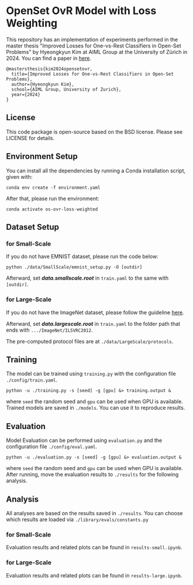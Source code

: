 # OpenSet OvR Model with Loss Weighting

This repository has an implementation of experiments performed in the master thesis "Improved Losses for One-vs-Rest Classifiers in Open-Set Problems" by Hyeongkyun Kim at AIML Group at the University of Zürich in 2024. You can find a paper in [here]().

``` 
@mastersthesis{kim2024opensetovr,
  title={Improved Losses for One-vs-Rest Classifiers in Open-Set Problems},
  author={Hyeongkyun Kim},
  school={AIML Group, University of Zurich},
  year={2024}
}
 ```

## License
This code package is open-source based on the BSD license. Please see LICENSE for details.

## Environment Setup
You can install all the dependencies by running a Conda installation script, given with:

```
conda env create -f environment.yaml
```

After that, please run the environment:

```
conda activate os-ovr-loss-weighted
```

## Dataset Setup

### for Small-Scale
If you do not have EMNIST dataset, please run the code below:
```
python ./data/SmallScale/emnist_setup.py -O [outdir]
```
Afterward, set ***data.smallscale.root*** in ```train.yaml``` to the same with ```[outdir]```.

### for Large-Scale
If you do not have the ImageNet dataset, please follow the guideline [here](https://github.com/AIML-IfI/openset-imagenet/tree/main?tab=readme-ov-file#data).

Afterward, set ***data.largescale.root*** in ```train.yaml``` to the folder path that ends with ```.../ImageNet/ILSVRC2012```.

The pre-computed protocol files are at ```./data/LargeScale/protocols```. 

## Training

The model can be trained using ```training.py``` with the configuration file ``` ./config/train.yaml ```.

```
python -u ./training.py -s [seed] -g [gpu] &> training.output &
```
where  ```seed``` the random seed and ```gpu``` can be used when GPU is available. Trained models are saved in ``` ./models ```. You can use it to reproduce results.

## Evaluation

Model Evaluation can be performed using ```evaluation.py``` and the configuration file ``` ./config/eval.yaml ```.

```
python -u ./evaluation.py -s [seed] -g [gpu] &> evaluation.output &
```
where ```seed``` the random seed and ```gpu``` can be used when GPU is available. After running, move the evaluation results to ``` ./results ``` for the following analysis. 

## Analysis
All analyses are based on the results saved in ``` ./results ```. You can choose which results are loaded via ``` ./library/evals/constants.py  ```

### for Small-Scale
Evaluation results and related plots can be found in ``` results-small.ipynb ```.

### for Large-Scale
Evaluation results and related plots can be found in ``` results-large.ipynb ```.